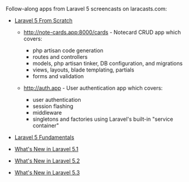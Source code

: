 
Follow-along apps from Laravel 5 screencasts on laracasts.com:

- [Laravel 5 From Scratch](https://laracasts.com/series/laravel-5-from-scratch/)

  - http://note-cards.app:8000/cards - Notecard CRUD app which covers:
    - php artisan code generation
    - routes and controllers
    - models, php artisan tinker, DB configuration, and migrations
    - views, layouts, blade templating, partials
    - forms and validation

  - http://auth.app - User authentication app which covers:
    - user authentication
    - session flashing
    - middleware
    - singletons and factories using Laravel's built-in "service container"

- [Laravel 5 Fundamentals](https://laracasts.com/series/laravel-5-fundamentals)
- [What's New in Laravel 5.1](https://laracasts.com/series/whats-new-in-laravel-5-1)
- [What's New in Laravel 5.2](https://laracasts.com/series/whats-new-in-laravel-5-2)
- [What's New in Laravel 5.3](https://laracasts.com/series/whats-new-in-laravel-5-3)
